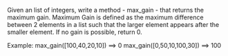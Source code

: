 Given an list of integers, write a method - max_gain - that returns the maximum gain. Maximum Gain is defined as the maximum difference between 2 elements in a list such that the larger element appears after the smaller element. If no gain is possible, return 0.

Example:
max_gain([100,40,20,10]) ==> 0
max_gain([0,50,10,100,30]) ==> 100